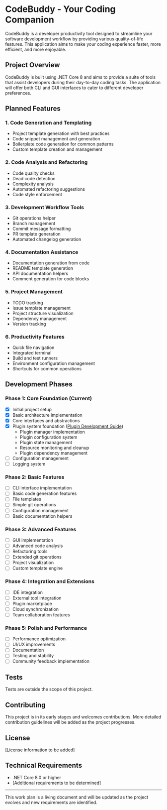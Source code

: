 # CodeBuddy - Your Coding Companion

CodeBuddy is a developer productivity tool designed to streamline your software development workflow by providing various quality-of-life features. This application aims to make your coding experience faster, more efficient, and more enjoyable.

## Project Overview

CodeBuddy is built using .NET Core 8 and aims to provide a suite of tools that assist developers during their day-to-day coding tasks. The application will offer both CLI and GUI interfaces to cater to different developer preferences.

## Planned Features

### 1. Code Generation and Templating
- Project template generation with best practices
- Code snippet management and generation
- Boilerplate code generation for common patterns
- Custom template creation and management

### 2. Code Analysis and Refactoring
- Code quality checks
- Dead code detection
- Complexity analysis
- Automated refactoring suggestions
- Code style enforcement

### 3. Development Workflow Tools
- Git operations helper
- Branch management
- Commit message formatting
- PR template generation
- Automated changelog generation

### 4. Documentation Assistance
- Documentation generation from code
- README template generation
- API documentation helpers
- Comment generation for code blocks

### 5. Project Management
- TODO tracking
- Issue template management
- Project structure visualization
- Dependency management
- Version tracking

### 6. Productivity Features
- Quick file navigation
- Integrated terminal
- Build and test runners
- Environment configuration management
- Shortcuts for common operations

## Development Phases

### Phase 1: Core Foundation (Current)
- [x] Initial project setup
- [x] Basic architecture implementation
- [x] Core interfaces and abstractions
- [x] Plugin system foundation ([Plugin Development Guide](docs/PluginDevelopmentGuide.md))
  - Plugin manager implementation
  - Plugin configuration system
  - Plugin state management
  - Resource monitoring and cleanup
  - Plugin dependency management
- [ ] Configuration management
- [ ] Logging system

### Phase 2: Basic Features
- [ ] CLI interface implementation
- [ ] Basic code generation features
- [ ] File templates
- [ ] Simple git operations
- [ ] Configuration management
- [ ] Basic documentation helpers

### Phase 3: Advanced Features
- [ ] GUI implementation
- [ ] Advanced code analysis
- [ ] Refactoring tools
- [ ] Extended git operations
- [ ] Project visualization
- [ ] Custom template engine

### Phase 4: Integration and Extensions
- [ ] IDE integration
- [ ] External tool integration
- [ ] Plugin marketplace
- [ ] Cloud synchronization
- [ ] Team collaboration features

### Phase 5: Polish and Performance
- [ ] Performance optimization
- [ ] UI/UX improvements
- [ ] Documentation
- [ ] Testing and stability
- [ ] Community feedback implementation

## Tests

Tests are outside the scope of this project.

## Contributing

This project is in its early stages and welcomes contributions. More detailed contribution guidelines will be added as the project progresses.

## License

[License information to be added]

## Technical Requirements

- .NET Core 8.0 or higher
- [Additional requirements to be determined]

---

This work plan is a living document and will be updated as the project evolves and new requirements are identified.